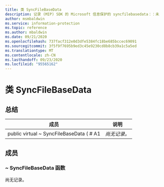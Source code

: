 ```yaml
---
title: 类 SyncFileBaseData
description: 记录 (MIP) SDK 的 Microsoft 信息保护的 syncfilebasedata：：未定义的类。
author: msmbaldwin
ms.service: information-protection
ms.topic: reference
ms.author: mbaldwin
ms.date: 09/21/2020
ms.openlocfilehash: 737facf312e0d3dfe5384fc18be685bccec69091
ms.sourcegitcommit: 3f5f9f7695b9ed3c45e9230cd8b8cb39a1c5a5ed
ms.translationtype: MT
ms.contentlocale: zh-CN
ms.lasthandoff: 09/23/2020
ms.locfileid: "95565162"
---
```

# <a name="class-syncfilebasedata"></a>类 SyncFileBaseData 
  
## <a name="summary"></a>总结
 成员                        | 说明                                
--------------------------------|---------------------------------------------
public virtual ~ SyncFileBaseData ( # A1  | _尚无记录。_
  
## <a name="members"></a>成员
  
### <a name="syncfilebasedata-function"></a>~ SyncFileBaseData 函数
尚无记录。

